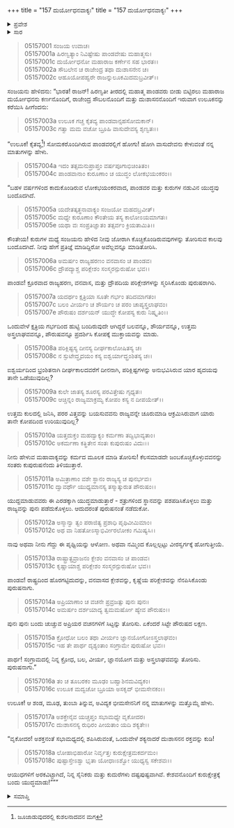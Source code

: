 +++
title = "157 ದುರ್ಯೋಧನವಾಕ್ಯಃ"
title = "157 ದುರ್ಯೋಧನವಾಕ್ಯಃ"
+++

<details><summary>ಪ್ರವೇಶ</summary>


।।   ಓಂ ಓಂ ನಮೋ ನಾರಾಯಣಾಯ।।   ಶ್ರೀ ವೇದವ್ಯಾಸಾಯ ನಮಃ ।।

ಶ್ರೀ ಕೃಷ್ಣದ್ವೈಪಾಯನ ವೇದವ್ಯಾಸ ವಿರಚಿತ  

**ಶ್ರೀ ಮಹಾಭಾರತ**

**ಉದ್ಯೋಗ ಪರ್ವ**

**ಉಲೂಕದೂತಾಗಮನ ಪರ್ವ**

**ಅಧ್ಯಾಯ 157**

</details>

<details><summary>ಸಾರ</summary>

ದುರ್ಯೋಧನನು ಶಕುನಿಯ ಮಗ ಉಲೂಕನ ಮೂಲಕ ಪಾಂಡವರಿಗೆ ಅಪಮಾನಕಾರಕ ಸಂದೇಶವನ್ನು ಹೇಳಿ ಕಳುಹಿಸಿದುದು (1-18).


</details>


> 05157001 ಸಂಜಯ ಉವಾಚ।  
05157001a ಹಿರಣ್ವತ್ಯಾಂ ನಿವಿಷ್ಟೇಷು ಪಾಂಡವೇಷು ಮಹಾತ್ಮಸು।  
05157001c ದುರ್ಯೋಧನೋ ಮಹಾರಾಜ ಕರ್ಣೇನ ಸಹ ಭಾರತ।।  
05157002a ಸೌಬಲೇನ ಚ ರಾಜೇಂದ್ರ ತಥಾ ದುಃಶಾಸನೇನ ಚ।  
05157002c ಆಹೂಯೋಪಹ್ವರೇ ರಾಜನ್ನುಲೂಕಮಿದಮಬ್ರವೀತ್।।

ಸಂಜಯನು ಹೇಳಿದನು: “ಭಾರತ! ರಾಜನ್! ಹಿರಣ್ವತೀ ತೀರದಲ್ಲಿ ಮಹಾತ್ಮ ಪಾಂಡವರು ಬೀಡು ಬಿಟ್ಟಿರಲು ಮಹಾರಾಜ ದುರ್ಯೋಧನನು ಕರ್ಣನೊಂದಿಗೆ, ರಾಜೇಂದ್ರ ಸೌಬಲನೊಂದಿಗೆ ಮತ್ತು ದುಃಶಾಸನನೊಂದಿಗೆ ಇರುವಾಗ ಉಲೂಕನನ್ನು ಕರೆಯಿಸಿ ಹೀಗೆಂದನು:

> 05157003a ಉಲೂಕ ಗಚ್ಚ ಕೈತವ್ಯ ಪಾಂಡವಾನ್ಸಹಸೋಮಕಾನ್।   
05157003c ಗತ್ವಾ ಮಮ ವಚೋ ಬ್ರೂಹಿ ವಾಸುದೇವಸ್ಯ ಶೃಣ್ವತಃ।।

“ಉಲೂಕ! ಕೈತವ್ಯ[^1]! ಸೋಮಕರೊಂದಿಗಿರುವ ಪಾಂಡವರಲ್ಲಿಗೆ ಹೋಗು!  ಹೋಗಿ ವಾಸುದೇವನು ಕೇಳುವಂತೆ ನನ್ನ ಮಾತುಗಳನ್ನು ಹೇಳು.

> 05157004a ಇದಂ ತತ್ಸಮನುಪ್ರಾಪ್ತಂ ವರ್ಷಪೂಗಾಭಿಚಿಂತಿತಂ।  
05157004c ಪಾಂಡವಾನಾಂ ಕುರೂಣಾಂ ಚ ಯುದ್ಧಂ ಲೋಕಭಯಂಕರಂ।।

“ಬಹಳ ವರ್ಷಗಳಿಂದ ಕಾದುಕೊಂಡಿರುವ ಲೋಕಭಯಂಕರವಾದ, ಪಾಂಡವರ ಮತ್ತು ಕುರುಗಳ ನಡುವಿನ ಯುದ್ಧವು ಬಂದೊದಗಿದೆ.

> 05157005a ಯದೇತತ್ಕತ್ಥನಾವಾಕ್ಯಂ ಸಂಜಯೋ ಮಹದಬ್ರವೀತ್।  
05157005c ಮಧ್ಯೇ ಕುರೂಣಾಂ ಕೌಂತೇಯ ತಸ್ಯ ಕಾಲೋಽಯಮಾಗತಃ।  
05157005e ಯಥಾ ವಃ ಸಂಪ್ರತಿಜ್ಞಾತಂ ತತ್ಸರ್ವಂ ಕ್ರಿಯತಾಮಿತಿ।।

ಕೌಂತೇಯ! ಕುರುಗಳ ಮಧ್ಯೆ ಸಂಜಯನು ಹೇಳಿದ ನೀವು ಜೋರಾಗಿ ಕೊಚ್ಚಿಕೊಂಡಿರುವವುಗಳನ್ನು ತೋರಿಸುವ ಕಾಲವು ಬಂದೊದಗಿದೆ. ನೀವು ಹೇಗೆ ಪ್ರತಿಜ್ಞೆ ಮಾಡಿದ್ದಿರೋ ಅವೆಲ್ಲವನ್ನೂ ಮಾಡಿತೋರಿಸಿ.

> 05157006a ಅಮರ್ಷಂ ರಾಜ್ಯಹರಣಂ ವನವಾಸಂ ಚ ಪಾಂಡವ।  
05157006c ದ್ರೌಪದ್ಯಾಶ್ಚ ಪರಿಕ್ಲೇಶಂ ಸಂಸ್ಮರನ್ಪುರುಷೋ ಭವ।।

ಪಾಂಡವ! ಕ್ರೂರವಾದ ರಾಜ್ಯಹರಣ, ವನವಾಸ, ಮತ್ತು ದ್ರೌಪದಿಯ ಪರಿಕ್ಲೇಶಗಳನ್ನು ಸ್ಮರಿಸಿಕೊಂಡು ಪುರುಷರಾಗಿರಿ.

> 05157007a ಯದರ್ಥಂ ಕ್ಷತ್ರಿಯಾ ಸೂತೇ ಗರ್ಭಂ ತದಿದಮಾಗತಂ।  
05157007c ಬಲಂ ವೀರ್ಯಂ ಚ ಶೌರ್ಯಂ ಚ ಪರಂ ಚಾಪ್ಯಸ್ತ್ರಲಾಘವಂ।  
05157007e ಪೌರುಷಂ ದರ್ಶಯನ್ ಯುದ್ಧೇ ಕೋಪಸ್ಯ ಕುರು ನಿಷ್ಕೃತಿಂ।।

ಒಂದುವೇಳೆ ಕ್ಷತ್ರಿಯ ಗರ್ಭದಿಂದ ಹುಟ್ಟಿ ಬಂದಿರುವುದೇ ಆಗಿದ್ದರೆ ಬಲವನ್ನೂ, ಶೌರ್ಯವನ್ನೂ, ಉತ್ತಮ ಅಸ್ತ್ರಲಾಘವವನ್ನೂ, ಪೌರುಷವನ್ನೂ ಪ್ರದರ್ಶಿಸಿ ಕೋಪಕ್ಕೆ ಮುಕ್ತಾಯವನ್ನು ಮಾಡು.

> 05157008a ಪರಿಕ್ಲಿಷ್ಟಸ್ಯ ದೀನಸ್ಯ ದೀರ್ಘಕಾಲೋಷಿತಸ್ಯ ಚ।  
05157008c ನ ಸ್ಫುಟೇದ್ಧೃದಯಂ ಕಸ್ಯ ಐಶ್ವರ್ಯಾದ್ಭ್ರಂಶಿತಸ್ಯ ಚ।।

ಐಶ್ವರ್ಯದಿಂದ ಭ್ರಂಶಿತನಾಗಿ ದೀರ್ಘಕಾಲದವರೆಗೆ ದೀನನಾಗಿ, ಪರಿಕ್ಲಿಷ್ಟಗಳನ್ನು ಅನುಭವಿಸಿರುವ ಯಾರ ಹೃದಯವು ತಾನೇ ಒಡೆಯುವುದಿಲ್ಲ?

> 05157009a ಕುಲೇ ಜಾತಸ್ಯ ಶೂರಸ್ಯ ಪರವಿತ್ತೇಷು ಗೃಧ್ಯತಃ।  
05157009c ಆಚ್ಚಿನ್ನಂ ರಾಜ್ಯಮಾಕ್ರಮ್ಯ ಕೋಪಂ ಕಸ್ಯ ನ ದೀಪಯೇತ್।।

ಉತ್ತಮ ಕುಲದಲ್ಲಿ ಜನಿಸಿ, ಪರರ ವಿತ್ತವನ್ನು ಬಯಸುವವನು ರಾಜ್ಯವನ್ನೇ ಚೂರುಮಾಡಿ ಆಕ್ರಮಿಸಿರುವಾಗ ಯಾರು ತಾನೇ ಕೋಪದಿಂದ ಉರಿಯುವುದಿಲ್ಲ?

> 05157010a ಯತ್ತದುಕ್ತಂ ಮಹದ್ವಾಕ್ಯಂ ಕರ್ಮಣಾ ತದ್ವಿಭಾವ್ಯತಾಂ।   
05157010c ಅಕರ್ಮಣಾ ಕತ್ಥಿತೇನ ಸಂತಃ ಕುಪುರುಷಂ ವಿದುಃ।।

ನೀನು ಹೇಳುವ ಮಹಾವಾಕ್ಯವನ್ನು ಕರ್ಮದ ಮೂಲಕ ಮಾಡಿ ತೋರಿಸು! ಕೆಲಸಮಾಡದೇ ಜಂಬಕೊಚ್ಚಿಕೊಳ್ಳುವವನನ್ನು ಸಂತರು ಕುಪುರುಷನೆಂದು ತಿಳಿಯುತ್ತಾರೆ.

> 05157011a ಅಮಿತ್ರಾಣಾಂ ವಶೇ ಸ್ಥಾನಂ ರಾಜ್ಯಸ್ಯ ಚ ಪುನರ್ಭವಃ।  
05157011c ದ್ವಾವರ್ಥೌ ಯುಧ್ಯಮಾನಸ್ಯ ತಸ್ಮಾತ್ಕುರುತ ಪೌರುಷಂ।।

ಯುದ್ದಮಾಡುವವರು ಈ ಎರಡಕ್ಕಾಗಿ ಯುದ್ಧಮಾಡುತ್ತಾರೆ - ಶತ್ರುಗಳಿಂದ ಸ್ಥಾನವನ್ನು ಪಶಪಡಿಸಿಕೊಳ್ಳಲು ಮತ್ತು ರಾಜ್ಯವನ್ನು ಪುನಃ ಪಡೆದುಕೊಳ್ಳಲು. ಆದುದರಂತೆ ಪುರುಷನಂತೆ ನಡೆದುಕೋ.

> 05157012a ಅಸ್ಮಾನ್ವಾ ತ್ವಂ ಪರಾಜಿತ್ಯ ಪ್ರಶಾಧಿ ಪೃಥಿವೀಮಿಮಾಂ।  
05157012c ಅಥ ವಾ ನಿಹತೋಽಸ್ಮಾಭಿರ್ವೀರಲೋಕಂ ಗಮಿಷ್ಯಸಿ।।

ನಾವು ಅಥವಾ ನೀನು ಗೆದ್ದು ಈ ಪೃಥ್ವಿಯನ್ನು ಆಳೋಣ. ಅಥವಾ ನಮ್ಮಿಂದ ಕೊಲ್ಲಲ್ಪಟ್ಟು ವೀರಸ್ವರ್ಗಕ್ಕೆ ಹೋಗುತ್ತೀಯೆ.

> 05157013a ರಾಷ್ಟ್ರಾತ್ಪ್ರವ್ರಾಜನಂ ಕ್ಲೇಶಂ ವನವಾಸಂ ಚ ಪಾಂಡವ।  
05157013c ಕೃಷ್ಣಾಯಾಶ್ಚ ಪರಿಕ್ಲೇಶಂ ಸಂಸ್ಮರನ್ಪುರುಷೋ ಭವ।।

ಪಾಂಡವ! ರಾಷ್ಟ್ರದಿಂದ ಹೊರಗಟ್ಟಿದುದನ್ನು, ವನವಾಸದ ಕ್ಲೇಶವನ್ನು, ಕೃಷ್ಣೆಯ ಪರಿಕ್ಲೇಶವನ್ನು ನೆನಪಿಸಿಕೊಂಡು ಪುರುಷನಾಗು.

> 05157014a ಅಪ್ರಿಯಾಣಾಂ ಚ ವಚನೇ ಪ್ರವ್ರಜತ್ಸು ಪುನಃ ಪುನಃ।  
05157014c ಅಮರ್ಷಂ ದರ್ಶಯಾದ್ಯ ತ್ವಮಮರ್ಷೋ ಹ್ಯೇವ ಪೌರುಷಂ।।

ಪುನಃ ಪುನಃ ಬಂದು ಚುಚ್ಚುವ ಅಪ್ರಿಯರ ವಚನಗಳಿಗೆ ಸಿಟ್ಟನ್ನು ತೋರಿಸು. ಏಕೆಂದರೆ ಸಿಟ್ಟೇ ಪೌರುಷದ ಲಕ್ಷಣ.

> 05157015a ಕ್ರೋಧೋ ಬಲಂ ತಥಾ ವೀರ್ಯಂ ಜ್ಞಾನಯೋಗೋಽಸ್ತ್ರಲಾಘವಂ।   
05157015c ಇಹ ತೇ ಪಾರ್ಥ ದೃಶ್ಯಂತಾಂ ಸಂಗ್ರಾಮೇ ಪುರುಷೋ ಭವ।।

ಪಾರ್ಥ! ಸಂಗ್ರಾಮದಲ್ಲಿ ನಿನ್ನ ಕ್ರೋಧ, ಬಲ, ವೀರ್ಯ, ಜ್ಞಾನಯೋಗ ಮತ್ತು ಅಸ್ತ್ರಲಾಘವವನ್ನು ತೋರಿಸು. ಪುರುಷನಾಗು.”

> 05157016a ತಂ ಚ ತೂಬರಕಂ ಮೂಢಂ ಬಹ್ವಾಶಿನಮವಿದ್ಯಕಂ।  
05157016c ಉಲೂಕ ಮದ್ವಚೋ ಬ್ರೂಯಾ ಅಸಕೃದ್ ಭೀಮಸೇನಕಂ।।

ಉಲೂಕ! ಆ ಶಂಡ, ಮೂಢ, ತುಂಬಾ ತಿನ್ನುವ, ಅವಿದ್ಯಕ ಭೀಮಸೇನನಿಗೆ ನನ್ನ ಮಾತುಗಳನ್ನು ಮತ್ತೊಮ್ಮೆ ಹೇಳು.

> 05157017a ಅಶಕ್ತೇನೈವ ಯಚ್ಚಪ್ತಂ ಸಭಾಮಧ್ಯೇ ವೃಕೋದರ।  
05157017c ದುಃಶಾಸನಸ್ಯ ರುಧಿರಂ ಪೀಯತಾಂ ಯದಿ ಶಕ್ಯತೇ।।

“ವೃಕೋದರ! ಅಶಕ್ತನಂತೆ ಸಭಾಮಧ್ಯದಲ್ಲಿ ಶಪಿಸಿರುವಂತೆ, ಒಂದುವೇಳೆ ಶಕ್ಯನಾದರೆ ದುಃಶಾಸನನ ರಕ್ತವನ್ನು ಕುಡಿ!

> 05157018a ಲೋಹಾಭಿಹಾರೋ ನಿರ್ವೃತ್ತಃ ಕುರುಕ್ಷೇತ್ರಮಕರ್ದಮಂ।  
05157018c ಪುಷ್ಟಾಸ್ತೇಽಶ್ವಾ ಭೃತಾ ಯೋಧಾಃಽಶ್ವೋ ಯುಧ್ಯಸ್ವ ಸಕೇಶವಃ।।

ಆಯುಧಗಳಿಗೆ ಅರಕವಿಟ್ಟಾಗಿದೆ, ನಿನ್ನ ಸೈನಿಕರು ಮತ್ತು ಕುದುರೆಗಳು ದಷ್ಟಪುಷ್ಟವಾಗಿವೆ. ಕೇಶವನೊಂದಿಗೆ ಕುರುಕ್ಷೇತ್ರಕ್ಕೆ ಬಂದು ಯುದ್ಧಮಾಡು!”””




<details><summary>ಸಮಾಪ್ತಿ</summary>


ಇತಿ ಶ್ರೀ ಮಹಾಭಾರತೇ ಉದ್ಯೋಗ ಪರ್ವಣಿ ಉಲೂಕದೂತಾಗಮನ ಪರ್ವಣಿ ದುರ್ಯೋಧನವಾಕ್ಯೇ ಸಪ್ತಪಂಚಾಶದಧಿಕಶತತಮೋಽಧ್ಯಾಯಃ।  
ಇದು ಶ್ರೀ ಮಹಾಭಾರತದಲ್ಲಿ ಉದ್ಯೋಗ ಪರ್ವದಲ್ಲಿ ಉಲೂಕದೂತಾಗಮನ ಪರ್ವದಲ್ಲಿ ದುರ್ಯೋಧನವಾಕ್ಯದಲ್ಲಿ ನೂರಾಐವತ್ತೇಳನೆಯ ಅಧ್ಯಾಯವು.


</details>

[^1]: ಜೂಜಾಡುವುದರಲ್ಲಿ ಕುಶಲನಾದವನ ಮಗ

